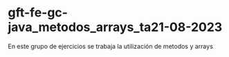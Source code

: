 # gft-fe-gc-java_metodos_arrays_ta21-08-2023
En este grupo de ejercicios se trabaja la utilización de metodos y arrays
